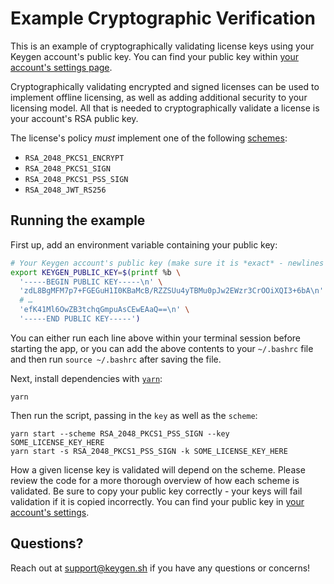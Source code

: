 # Example Cryptographic Verification
This is an example of cryptographically validating license keys using
your Keygen account's public key. You can find your public key within
[your account's settings page](https://app.keygen.sh/settings).

Cryptographically validating encrypted and signed licenses can be used
to implement offline licensing, as well as adding additional security to
your licensing model. All that is needed to cryptographically validate
a license is your account's RSA public key.

The license's policy _must_ implement one of the following [schemes](https://keygen.sh/docs/api/#policies-create-attrs-scheme):

- `RSA_2048_PKCS1_ENCRYPT`
- `RSA_2048_PKCS1_SIGN`
- `RSA_2048_PKCS1_PSS_SIGN`
- `RSA_2048_JWT_RS256`

## Running the example

First up, add an environment variable containing your public key:
```bash
# Your Keygen account's public key (make sure it is *exact* - newlines and all)
export KEYGEN_PUBLIC_KEY=$(printf %b \
  '-----BEGIN PUBLIC KEY-----\n' \
  'zdL8BgMFM7p7+FGEGuH1I0KBaMcB/RZZSUu4yTBMu0pJw2EWzr3CrOOiXQI3+6bA\n' \
  # …
  'efK41Ml6OwZB3tchqGmpuAsCEwEAaQ==\n' \
  '-----END PUBLIC KEY-----')
```

You can either run each line above within your terminal session before
starting the app, or you can add the above contents to your `~/.bashrc`
file and then run `source ~/.bashrc` after saving the file.

Next, install dependencies with [`yarn`](https://yarnpkg.comg):
```
yarn
```

Then run the script, passing in the `key` as well as the `scheme`:
```
yarn start --scheme RSA_2048_PKCS1_PSS_SIGN --key SOME_LICENSE_KEY_HERE
yarn start -s RSA_2048_PKCS1_PSS_SIGN -k SOME_LICENSE_KEY_HERE
```

How a given license key is validated will depend on the scheme. Please
review the code for a more thorough overview of how each scheme is
validated. Be sure to copy your public key correctly - your keys will
fail validation if it is copied incorrectly. You can find your public
key in [your account's settings](https://app.keygen.sh/settings).

## Questions?

Reach out at [support@keygen.sh](mailto:support@keygen.sh) if you have any
questions or concerns!
